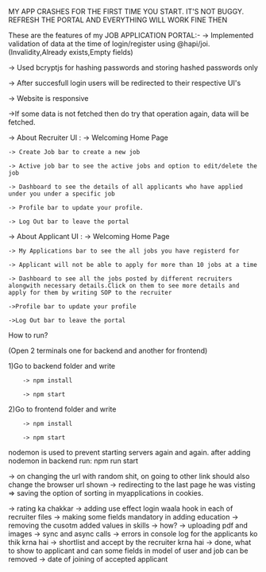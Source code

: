 MY APP CRASHES FOR THE FIRST TIME YOU START. IT'S NOT BUGGY. REFRESH THE PORTAL AND EVERYTHING WILL WORK FINE THEN

These are the features of my JOB APPLICATION PORTAL:-
-> Implemented validation of data at the time of login/register using @hapi/joi.(Invalidity,Already exists,Empty fields)

-> Used bcryptjs for hashing passwords and storing hashed passwords only

-> After succesfull login users will be redirected to their respective UI's 

-> Website is responsive

->If some data is not fetched then do try that operation again, data will be fetched.

-> About Recruiter UI :
    -> Welcoming Home Page
    
    -> Create Job bar to create a new job
    
    -> Active job bar to see the active jobs and option to edit/delete the job
    
    -> Dashboard to see the details of all applicants who have applied under you under a specific job
    
    -> Profile bar to update your profile.
    
    -> Log Out bar to leave the portal

-> About Applicant UI :
    -> Welcoming Home Page
    
    -> My Applications bar to see the all jobs you have registerd for
    
    -> Applicant will not be able to apply for more than 10 jobs at a time
    
    -> Dashboard to see all the jobs posted by different recruiters alongwith necessary details.Click on them to see more details and apply for them by writing SOP to the recruiter
    
    ->Profile bar to update your profile
    
    ->Log Out bar to leave the portal

How to run?

(Open 2 terminals one for backend and another for frontend)

1)Go to backend folder and write 

        -> npm install
        
        -> npm start

2)Go to frontend folder and write

        -> npm install
        
        -> npm start


nodemon is used to prevent starting servers again and again.
after adding nodemon in backend run: npm run start



<!-- EXTRA TO IMPLEMENT -->
-> on changing the url with random shit, on going to other link should also change the browser url shown
-> redirecting to the last page he was visting
=> saving the option of sorting in myapplications in cookies.

<!-- TO DO -->
-> rating ka chakkar
-> adding use effect login waala hook in each of recruiter files
-> making some fields mandatory in adding education
-> removing the cusotm added values in skills -> how?
-> uploading pdf and images 
-> sync and async calls
-> errors in console log for the applicants ko thik krna hai
-> shortlist and accept by the recruiter krna hai -> done, what to show to applicant and can some fields in model of user and job can be removed
-> date of joining of accepted applicant